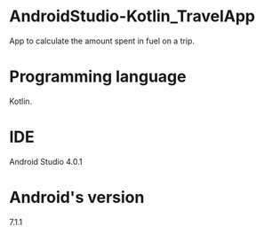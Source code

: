 # AndroidStudio-Kotlin_TravelApp
App to calculate the amount spent in fuel on a trip. 

# Programming language
Kotlin.

# IDE
Android Studio 4.0.1

# Android's version
7.1.1
